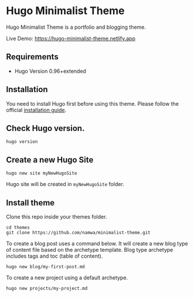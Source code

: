 # Hugo Minimalist Theme

Hugo Minimalist Theme is a portfolio and blogging theme.

Live Demo: https://hugo-minimalist-theme.netlify.app

## Requirements
- Hugo Version 0.96+extended

## Installation

You need to install Hugo first before using this theme.
Please follow the official [installation guide](https://gohugo.io/getting-started/installing/).

## Check Hugo version.
```
hugo version
```
## Create a new Hugo Site

```
hugo new site myNewHugoSite
```

Hugo site will be created in `myNewHugoSite` folder.

## Install theme

Clone this repo inside your themes folder.

```
cd themes
git clone https://github.com/namwa/minimalist-theme.git
```

To create a blog post uses a command below. It will create a new blog type of content
file based on the archetype template. Blog type archetype includes tags and toc (table of content).
```
hugo new blog/my-first-post.md
```

To create a new project using a default archetype.

```
hugo new projects/my-project.md
```
